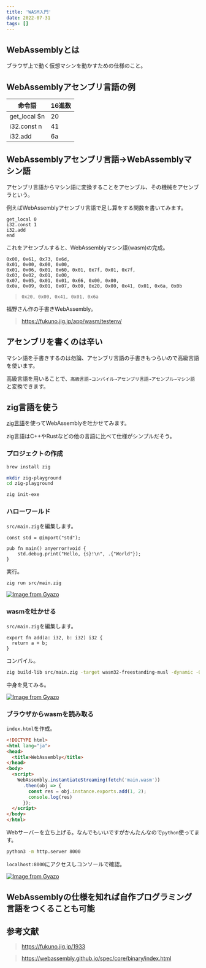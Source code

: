 ```yaml
---
title: 'WASM入門'
date: 2022-07-31
tags: []
---
```


## WebAssemblyとは

ブラウザ上で動く仮想マシンを動かすための仕様のこと。

## WebAssemblyアセンブリ言語の例

| 命令語          | 16進数 |
| ------------ | ---- |
| get_local $n | 20   |
| i32.const n  | 41   |
| i32.add      | 6a   |

## WebAssemblyアセンブリ言語→WebAssemblyマシン語

アセンブリ言語からマシン語に変換することをアセンブル、その機械をアセンブラという。

例えばWebAssemblyアセンブリ言語で足し算をする関数を書いてみます。

```assembly
get_local 0
i32.const 1
i32.add
end
```

これをアセンブルすると、WebAssemblyマシン語(wasm)の完成。

```text
0x00, 0x61, 0x73, 0x6d,
0x01, 0x00, 0x00, 0x00,
0x01, 0x06, 0x01, 0x60, 0x01, 0x7f, 0x01, 0x7f,
0x03, 0x02, 0x01, 0x00,
0x07, 0x05, 0x01, 0x01, 0x66, 0x00, 0x00,
0x0a, 0x09, 0x01, 0x07, 0x00, 0x20, 0x00, 0x41, 0x01, 0x6a, 0x0b
```

> `0x20, 0x00, 0x41, 0x01, 0x6a`

福野さん作の手書きWebAssembly。

> https://fukuno.jig.jp/app/wasm/testenv/

## アセンブリを書くのは辛い

マシン語を手書きするのは勿論、アセンブリ言語の手書きもつらいので高級言語を使います。

高級言語を用いることで、`高級言語→コンパイル→アセンブリ言語→アセンブル→マシン語`と変換できます。

## zig言語を使う

[zig言語](https://ziglang.org/)を使ってWebAssemblyを吐かせてみます。

zig言語はC++やRustなどの他の言語に比べて仕様がシンプルだそう。

### プロジェクトの作成

```bash
brew install zig

mkdir zig-playground
cd zig-playground

zig init-exe
```

### ハローワールド

`src/main.zig`を編集します。

```zig main.zig
const std = @import("std");

pub fn main() anyerror!void {
    std.debug.print("Hello, {s}!\n", .{"World"});
}
```

実行。

```bash
zig run src/main.zig
```

[![Image from Gyazo](https://i.gyazo.com/5d627942f62d7e0c3e9115c237a737cb.png)](https://gyazo.com/5d627942f62d7e0c3e9115c237a737cb)

### wasmを吐かせる

`src/main.zig`を編集します。

```zig main.zig
export fn add(a: i32, b: i32) i32 {
  return a + b;
}
```

コンパイル。

```bash
zig build-lib src/main.zig -target wasm32-freestanding-musl -dynamic -O ReleaseSmall
```

中身を見てみる。

[![Image from Gyazo](https://i.gyazo.com/71f4e6d38c5890e75c9ddc2118bb2386.png)](https://gyazo.com/71f4e6d38c5890e75c9ddc2118bb2386)

### ブラウザからwasmを読み取る

`index.html`を作成。

```html index.html
<!DOCTYPE html>
<html lang="ja">
<head>
  <title>WebAssembly</title>
</head>
<body>
  <script>
    WebAssembly.instantiateStreaming(fetch('main.wasm'))
      .then(obj => {
        const res = obj.instance.exports.add(1, 2);
        console.log(res)
      });
  </script>
</body>
</html>
```

Webサーバーを立ち上げる。なんでもいいですがかんたんなので`python`使ってます。

```bash
python3 -m http.server 8000
```

`localhost:8000`にアクセスしコンソールで確認。

[![Image from Gyazo](https://i.gyazo.com/f5bf05883314fab1734b8f666c883729.png)](https://gyazo.com/f5bf05883314fab1734b8f666c883729)

<!-- ## wasmが見やすいWAT
wasmファイルはバイナリなので見づらいです。
そこでWAT(WebAssembly Text format)という形式にすると見やすくなります。

[![Image from Gyazo](https://i.gyazo.com/580276112653cfbc36cc7da8d22bb973.png)](https://gyazo.com/580276112653cfbc36cc7da8d22bb973) -->

## WebAssemblyの仕様を知れば自作プログラミング言語をつくることも可能

## 参考文献

> https://fukuno.jig.jp/1933

> https://webassembly.github.io/spec/core/binary/index.html
